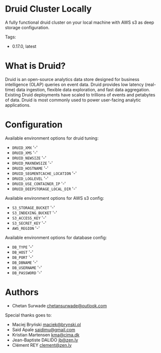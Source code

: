 # Druid Cluster Locally
A fully functional druid cluster on your local machine with AWS s3 as deep storage configuration.

Tags:

- 0.17.0, latest

What is Druid?
==================

Druid is an open-source analytics data store designed for business intelligence (OLAP) queries on event data. Druid provides low latency (real-time) data ingestion, flexible data exploration, and fast data aggregation. Existing Druid deployments have scaled to trillions of events and petabytes of data. Druid is most commonly used to power user-facing analytic applications.


Configuration
=============

Available environment options for druid tuning:

- `DRUID_XMX` '-'
- `DRUID_XMS` '-'
- `DRUID_NEWSIZE` '-'
- `DRUID_MAXNEWSIZE` '-'
- `DRUID_HOSTNAME` '-'
- `DRUID_SEGMENTCACHE_LOCATION` '-'
- `DRUID_LOGLEVEL` '-'
- `DRUID_USE_CONTAINER_IP` '-'
- `DRUID_DEEPSTORAGE_LOCAL_DIR` '-'

Available environment options for AWS s3 config:

- `S3_STORAGE_BUCKET` '-'
- `S3_INDEXING_BUCKET` '-'
- `S3_ACCESS_KEY` '-'
- `S3_SECRET_KEY` '-'
- `AWS_REGION` '-'

Available environment options for database config:

- `DB_TYPE` '-'
- `DB_HOST` '-'
- `DB_PORT` '-'
- `DB_DBNAME` '-'
- `DB_USERNAME` '-'
- `DB_PASSWORD` '-'

Authors
=======
- Chetan Surwade <chetansurwade@outlook.com>

Special thanks goes to:  
- Maciej Bryński <maciek@brynski.pl>
- Said Apale <saidimu@gmail.com>
- Kristian Martensen <kma@cima.dk>  
- Jean-Baptiste DALIDO <jb@zen.ly>
- Clément REY <clement@zen.ly>
